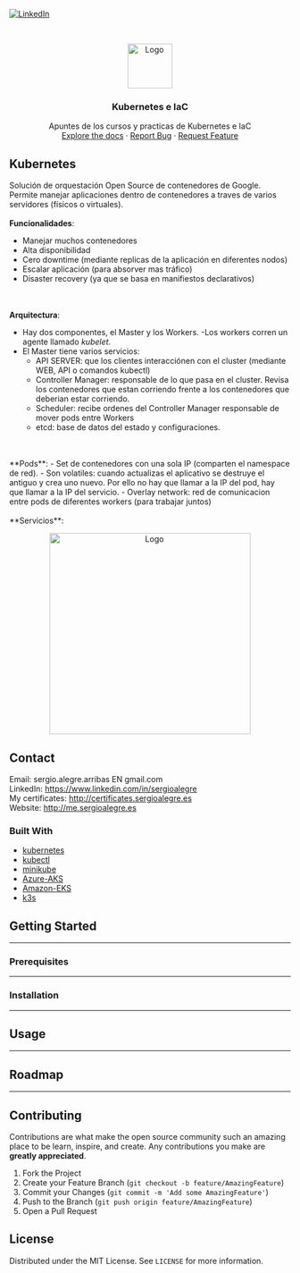 <!--
REEMPLAZAR: Buscador-Ajax-similar-a-Google, TITULO, DESCRIPCION, DESCRIPCION2, DEMO, TECNOLOGIAS
-->
[![LinkedIn][linkedin-shield]][linkedin-url]

<!-- PROJECT LOGO -->
<br />
<p align="center">
  <a href="https://github.com/sergioalegre/Kubernetes">
    <img src="http://sergioalegre.es/logo.JPG" alt="Logo" width="80" height="80">
  </a>

  <h3 align="center"><!-- TITULO -->Kubernetes e IaC</h3>

  <p align="center">
    <!-- DESCRIPCION -->Apuntes de los cursos y practicas de Kubernetes e IaC
    <br />
    <a href="https://github.com/sergioalegre/Kubernetes">Explore the docs</a>
    <!-- DEMO<a href="http://sergioalegre.es/Programacion/_BuscadorAJAX/">View Demo</a> -->
    ·
    <a href="https://github.com/sergioalegre/Kubernetes/issues">Report Bug</a>
    ·
    <a href="https://github.com/sergioalegre/Kubernetes/issues">Request Feature</a>
  </p>
</p>

## Kubernetes
<!-- DESCRIPCION2 --> <!-- DEMO -->
Solución de orquestación Open Source de contenedores de Google. Permite manejar aplicaciones dentro de contenedores a traves de varios servidores (físicos o virtuales).
<br /><br />
**Funcionalidades**:
- Manejar muchos contenedores
- Alta disponibilidad
- Cero downtime (mediante replicas de la aplicación en diferentes nodos)
- Escalar aplicación (para absorver mas tráfico)
- Disaster recovery (ya que se basa en manifiestos declarativos)

<br /><br />
**Arquitectura**:
- Hay dos componentes, el Master y los Workers.
-Los workers corren un agente llamado *kubelet*.
- El Master tiene varios servicios:
  - API SERVER: que los clientes interacciónen con el cluster (mediante WEB, API o comandos kubectl)
  - Controller Manager: responsable de lo que pasa en el cluster. Revisa los contenedores que estan corriendo frente a los contenedores que deberian estar corriendo.
  - Scheduler: recibe ordenes del Controller Manager responsable de mover pods entre Workers
  - etcd: base de datos del estado y configuraciones.

<br />
<br />
**Pods**:
- Set de contenedores con una sola IP (comparten el namespace de red).
- Son volatiles: cuando actualizas el aplicativo se destruye el antiguo y crea uno nuevo. Por ello no hay que llamar a la IP del pod, hay que llamar a la IP del servicio.
- Overlay network: red de comunicacion entre pods de diferentes workers (para trabajar juntos)

<br />
<br />
**Servicios**:

<p align="center">
  <a href="https://github.com/sergioalegre/Kubernetes">
    <img src="http://sergioalegre.es/Programacion/_BuscadorAJAX/captura.PNG" alt="Logo" width="360" height="">
  </a>
</p>

## Contact
Email: sergio.alegre.arribas EN gmail.com
<br>
LinkedIn: https://www.linkedin.com/in/sergioalegre
<br>
My certificates: http://certificates.sergioalegre.es
<br>
Website: http://me.sergioalegre.es

### Built With
<!-- TECNOLOGIAS -->
* [kubernetes](kubernetes)
* [kubectl](kubectl)
* [minikube](minikube)
* [Azure-AKS](Azure-AKS)
* [Amazon-EKS](Amazon-EKS)
* [k3s](k3s)

## Getting Started
---

### Prerequisites
---

### Installation
---

## Usage
---

## Roadmap
---

## Contributing
Contributions are what make the open source community such an amazing place to be learn, inspire, and create. Any contributions you make are **greatly appreciated**.

1. Fork the Project
2. Create your Feature Branch (`git checkout -b feature/AmazingFeature`)
3. Commit your Changes (`git commit -m 'Add some AmazingFeature'`)
4. Push to the Branch (`git push origin feature/AmazingFeature`)
5. Open a Pull Request

## License
Distributed under the MIT License. See `LICENSE` for more information.


[linkedin-shield]: https://img.shields.io/badge/-LinkedIn-black.svg?style=flat-square&logo=linkedin&colorB=555
[linkedin-url]: https://linkedin.com/in/sergioalegre
